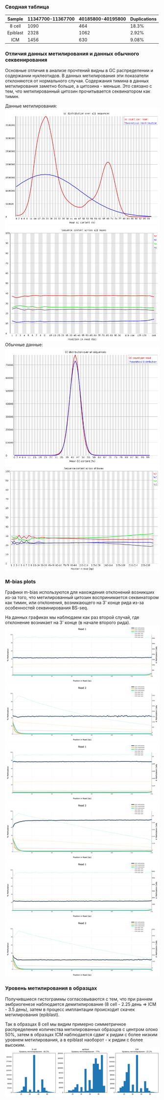 ### Сводная таблица

|  Sample  | 11347700-11367700 | 40185800-40195800 | Duplications |
|:--------:|:------------------|:------------------|:-------------|
| 8 cell   | 1090              | 464               | 18.3%        |
| Epiblast | 2328              | 1062              | 2.92%        |
| ICM      | 1456              | 630               | 9.08%        |

### Отличия данных метилирования и данных обычного секвенирования

Основные отличия в анализе прочтений видны в GC распределении и содержании
нуклеотидов. В данных метилирования эти показатели отклоняются от нормального
случая. Содержания тимина в данных метилирования заметно больше, а цитозина - меньше.
Это связано с тем, что метилированный цитозин прочитывается секвинатором как тимин.


Данные метилирования:
![Alt text](/imgs/gc_dist_methh.png?raw=true "Optional Title")
![Alt text](/imgs/sequence_content_meth.png?raw=true "Optional Title")
Обычные данные:
![Alt text](/imgs/gc_dist_normal.png?raw=true "Optional Title")
![Alt text](/imgs/sequence_content_normal.png?raw=true "Optional Title")

### M-bias plots

Графики m-bias используются для нахождения отклонений возникших из-за того, что
метилированный цитозин воспринимается секвинатором как тимин, или отклонения,
возникающего на 3' конце рида из-за особенностей секвинирования BS-seq.

На данных графиках мы наблюдаем как раз второй случай, где отклонение возникает на 3' конце (в начале второго рида).
![Alt text](/imgs/8_cell_m_bias_1.png?raw=true "Optional Title")
![Alt text](/imgs/8_cell_m_bias_2.png?raw=true "Optional Title")
![Alt text](/imgs/epiblast_m_bias_1.png?raw=true "Optional Title")
![Alt text](/imgs/epiblast_m_bias_2.png?raw=true "Optional Title")
![Alt text](/imgs/ICM_m_bias_1.png?raw=true "Optional Title")
![Alt text](/imgs/ICM_m_bias_2.png?raw=true "Optional Title")


### Уровень метилирования в образцах
Получившиеся гистограммы согласовываются с тем, что при раннем эмбриогенезе наблюдается
демитилирование (8 cell - 2.25 день => ICM - 3.5 день), затем в процесс имплантации происходит скачек метилирования (epiblast).

Так в образцах 8 cell мы видим примерно симметричное распределение количества метилированных образцов с центром олоко 50%, затем в образцах ICM наблюдается сдвиг к ридам с более низким уровнем метилирования, а в epiblast наоборот - к ридам с более высоким.
![Alt text](/imgs/histograms.png?raw=true "Optional Title")
